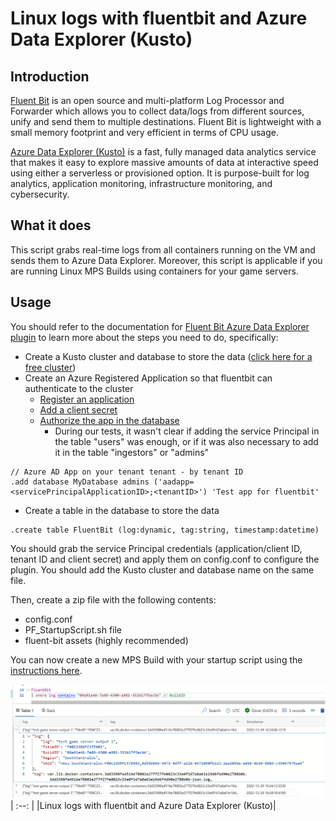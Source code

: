 # Linux logs with fluentbit and Azure Data Explorer (Kusto)

## Introduction

[Fluent Bit](https://github.com/fluent/fluent-bit) is an open source and multi-platform Log Processor and Forwarder which allows you to collect data/logs from different sources, unify and send them to multiple destinations. Fluent Bit is lightweight with a small memory footprint and very efficient in terms of CPU usage.

[Azure Data Explorer (Kusto)](https://azure.microsoft.com/en-us/products/data-explorer/) is a fast, fully managed data analytics service that makes it easy to explore massive amounts of data at interactive speed using either a serverless or provisioned option. It is purpose-built for log analytics, application monitoring, infrastructure monitoring, and cybersecurity.

## What it does

This script grabs real-time logs from all containers running on the VM and sends them to Azure Data Explorer. Moreover, this script is applicable if you are running Linux MPS Builds using containers for your game servers.

## Usage

You should refer to the documentation for [Fluent Bit Azure Data Explorer plugin](https://docs.fluentbit.io/manual/pipeline/outputs/azure_kusto) to learn more about the steps you need to do, specifically:

- Create a Kusto cluster and database to store the data ([click here for a free cluster](https://dataexplorer.azure.com/freecluster))
- Create an Azure Registered Application so that fluentbit can authenticate to the cluster
  - [Register an application](https://docs.microsoft.com/en-us/azure/active-directory/develop/quickstart-register-app#register-an-application)
  - [Add a client secret](https://docs.microsoft.com/en-us/azure/active-directory/develop/quickstart-register-app#add-a-client-secret)
  - [Authorize the app in the database](https://docs.microsoft.com/en-us/azure/data-explorer/kusto/management/access-control/principals-and-identity-providers#azure-ad-tenants)
    - During our tests, it wasn't clear if adding the service Principal in the table "users" was enough, or if it was also necessary to add it in the table "ingestors" or "admins"

```kql
// Azure AD App on your tenant tenant - by tenant ID
.add database MyDatabase admins ('aadapp=<servicePrincipalApplicationID>;<tenantID>') 'Test app for fluentbit'
```

- Create a table in the database to store the data

```kql
.create table FluentBit (log:dynamic, tag:string, timestamp:datetime)
```

You should grab the service Principal credentials (application/client ID, tenant ID and client secret) and apply them on config.conf to configure the plugin. You should add the Kusto cluster and database name on the same file.

Then, create a zip file with the following contents:

- config.conf
- PF_StartupScript.sh file
- fluent-bit assets (highly recommended)

You can now create a new MPS Build with your startup script using the [instructions here](https://learn.microsoft.com/en-us/gaming/playfab/features/multiplayer/servers/vmstartupscript).

![Linux logs with fluentbit and Azure Data Explorer (Kusto)](../media/linux_logs_fluentbit_kusto.png)
| :--: |
|Linux logs with fluentbit and Azure Data Explorer (Kusto)|